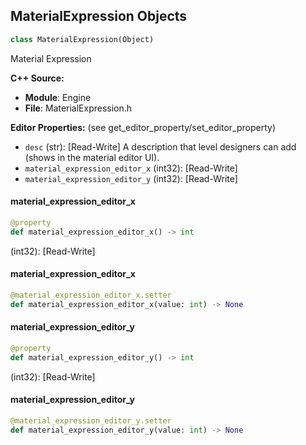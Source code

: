## MaterialExpression Objects

```python
class MaterialExpression(Object)
```

Material Expression

**C++ Source:**

- **Module**: Engine
- **File**: MaterialExpression.h

**Editor Properties:** (see get_editor_property/set_editor_property)

- ``desc`` (str):  [Read-Write] A description that level designers can add (shows in the material editor UI).
- ``material_expression_editor_x`` (int32):  [Read-Write]
- ``material_expression_editor_y`` (int32):  [Read-Write]

<a id="unreal.MaterialExpression.material_expression_editor_x"></a>

#### material_expression_editor_x

```python
@property
def material_expression_editor_x() -> int
```

(int32):  [Read-Write]

<a id="unreal.MaterialExpression.material_expression_editor_x"></a>

#### material_expression_editor_x

```python
@material_expression_editor_x.setter
def material_expression_editor_x(value: int) -> None
```

<a id="unreal.MaterialExpression.material_expression_editor_y"></a>

#### material_expression_editor_y

```python
@property
def material_expression_editor_y() -> int
```

(int32):  [Read-Write]

<a id="unreal.MaterialExpression.material_expression_editor_y"></a>

#### material_expression_editor_y

```python
@material_expression_editor_y.setter
def material_expression_editor_y(value: int) -> None
```

<a id="unreal.MaterialExpressionCustomOutput"></a>